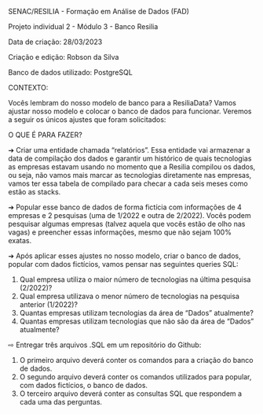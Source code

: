 SENAC/RESILIA - Formação em Análise de Dados (FAD)

Projeto individual 2 - Módulo 3 - Banco Resilia

Data de criação: 28/03/2023

Criação e edição: Robson da Silva

Banco de dados utilizado: PostgreSQL



CONTEXTO:


Vocês lembram do nosso modelo de banco para a ResiliaData?
Vamos ajustar nosso modelo e colocar o banco de dados para funcionar.
Veremos a seguir os únicos ajustes que foram solicitados:


O QUE É PARA FAZER?


➔ Criar uma entidade chamada “relatórios”. Essa
entidade vai armazenar a data de compilação dos
dados e garantir um histórico de quais tecnologias as
empresas estavam usando no momento que a Resilia
compilou os dados, ou seja, não vamos mais marcar
as tecnologias diretamente nas empresas, vamos ter
essa tabela de compilado para checar a cada seis
meses como estão as stacks.


➔ Popular esse banco de dados de forma fictícia com
informações de 4 empresas e 2 pesquisas (uma de
1/2022 e outra de 2/2022). Vocês podem pesquisar
algumas empresas (talvez aquela que vocês estão de
olho nas vagas) e preencher essas informações,
mesmo que não sejam 100% exatas.


➔ Após aplicar esses ajustes no nosso modelo, criar o banco de dados,
popular com dados fictícios, vamos pensar nas seguintes queries SQL:
1. Qual empresa utiliza o maior número de tecnologias na última pesquisa
(2/2022)?
2. Qual empresa utilizava o menor número de tecnologias na pesquisa
anterior (1/2022)?
3. Quantas empresas utilizam tecnologias da área de “Dados”
atualmente?
4. Quantas empresas utilizam tecnologias que não são da área de
“Dados” atualmente?

⇨ Entregar três arquivos .SQL em um repositório do Github:
1. O primeiro arquivo deverá conter os comandos para a criação do
banco de dados.
2. O segundo arquivo deverá conter os comandos utilizados para
popular, com dados fictícios, o banco de dados.
3. O terceiro arquivo deverá conter as consultas SQL que respondem a
cada uma das perguntas. 
